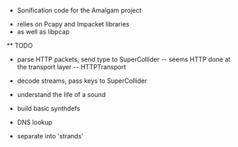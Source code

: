 * Sonification code for the Amalgam project

- relies on Pcapy and Impacket libraries
- as well as libpcap

** TODO

- parse HTTP packets, send type to SuperCollider
-- seems HTTP done at the transport layer
-- HTTPTransport

- decode streams, pass keys to SuperCollider
- understand the life of a sound
- build basic synthdefs
- DNS lookup
- separate into 'strands'
